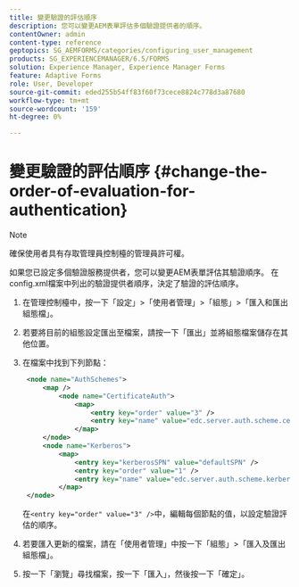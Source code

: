 ```yaml
---
title: 變更驗證的評估順序
description: 您可以變更AEM表單評估多個驗證提供者的順序。
contentOwner: admin
content-type: reference
geptopics: SG_AEMFORMS/categories/configuring_user_management
products: SG_EXPERIENCEMANAGER/6.5/FORMS
solution: Experience Manager, Experience Manager Forms
feature: Adaptive Forms
role: User, Developer
source-git-commit: eded255b54ff83f60f73cece8824c778d3a87680
workflow-type: tm+mt
source-wordcount: '159'
ht-degree: 0%

---
```


# 變更驗證的評估順序 {#change-the-order-of-evaluation-for-authentication}

>[!NOTE]
> 
> 確保使用者具有存取管理員控制檯的管理員許可權。

如果您已設定多個驗證服務提供者，您可以變更AEM表單評估其驗證順序。 在config.xml檔案中列出的驗證提供者順序，決定了驗證的評估順序。

1. 在管理控制檯中，按一下「設定」>「使用者管理」>「組態」>「匯入和匯出組態檔」。
1. 若要將目前的組態設定匯出至檔案，請按一下「匯出」並將組態檔案儲存在其他位置。
1. 在檔案中找到下列節點：

   ```xml
    <node name="AuthSchemes">
        <map />
            <node name="CertificateAuth">
                <map>
                    <entry key="order" value="3" />
                    <entry key="name" value="edc.server.auth.scheme.certificate" />
                </map>
        </node>
        <node name="Kerberos">
            <map>
                <entry key="kerberosSPN" value="defaultSPN" />
                <entry key="order" value="1" />
                <entry key="name" value="edc.server.auth.scheme.kerberos" />
            </map>
    </node>
   ```

   在`<entry key="order" value="3" />`中，編輯每個節點的值，以設定驗證評估的順序。

1. 若要匯入更新的檔案，請在「使用者管理」中按一下「組態」>「匯入及匯出組態檔」。
1. 按一下「瀏覽」尋找檔案，按一下「匯入」，然後按一下「確定」。
